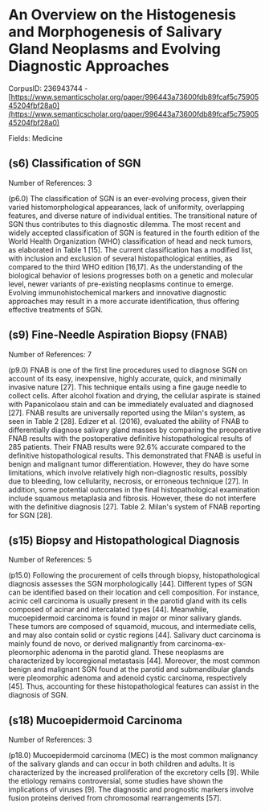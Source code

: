 # An Overview on the Histogenesis and Morphogenesis of Salivary Gland Neoplasms and Evolving Diagnostic Approaches

CorpusID: 236943744 - [https://www.semanticscholar.org/paper/996443a73600fdb89fcaf5c7590545204fbf28a0](https://www.semanticscholar.org/paper/996443a73600fdb89fcaf5c7590545204fbf28a0)

Fields: Medicine

## (s6) Classification of SGN
Number of References: 3

(p6.0) The classification of SGN is an ever-evolving process, given their varied histomorphological appearances, lack of uniformity, overlapping features, and diverse nature of individual entities. The transitional nature of SGN thus contributes to this diagnostic dilemma. The most recent and widely accepted classification of SGN is featured in the fourth edition of the World Health Organization (WHO) classification of head and neck tumors, as elaborated in Table 1 [15]. The current classification has a modified list, with inclusion and exclusion of several histopathological entities, as compared to the third WHO edition [16,17]. As the understanding of the biological behavior of lesions progresses both on a genetic and molecular level, newer variants of pre-existing neoplasms continue to emerge. Evolving immunohistochemical markers and innovative diagnostic approaches may result in a more accurate identification, thus offering effective treatments of SGN. 
## (s9) Fine-Needle Aspiration Biopsy (FNAB)
Number of References: 7

(p9.0) FNAB is one of the first line procedures used to diagnose SGN on account of its easy, inexpensive, highly accurate, quick, and minimally invasive nature [27]. This technique entails using a fine gauge needle to collect cells. After alcohol fixation and drying, the cellular aspirate is stained with Papanicolaou stain and can be immediately evaluated and diagnosed [27]. FNAB results are universally reported using the Milan's system, as seen in Table 2 [28]. Edizer et al. (2016), evaluated the ability of FNAB to differentially diagnose salivary gland masses by comparing the preoperative FNAB results with the postoperative definitive histopathological results of 285 patients. Their FNAB results were 92.6% accurate compared to the definitive histopathological results. This demonstrated that FNAB is useful in benign and malignant tumor differentiation. However, they do have some limitations, which involve relatively high non-diagnostic results, possibly due to bleeding, low cellularity, necrosis, or erroneous technique [27]. In addition, some potential outcomes in the final histopathological examination include squamous metaplasia and fibrosis. However, these do not interfere with the definitive diagnosis [27]. Table 2. Milan's system of FNAB reporting for SGN [28]. 
## (s15) Biopsy and Histopathological Diagnosis
Number of References: 5

(p15.0) Following the procurement of cells through biopsy, histopathological diagnosis assesses the SGN morphologically [44]. Different types of SGN can be identified based on their location and cell composition. For instance, acinic cell carcinoma is usually present in the parotid gland with its cells composed of acinar and intercalated types [44]. Meanwhile, mucoepidermoid carcinoma is found in major or minor salivary glands. These tumors are composed of squamoid, mucous, and intermediate cells, and may also contain solid or cystic regions [44]. Salivary duct carcinoma is mainly found de novo, or derived malignantly from carcinoma-ex-pleomorphic adenoma in the parotid gland. These neoplasms are characterized by locoregional metastasis [44]. Moreover, the most common benign and malignant SGN found at the parotid and submandibular glands were pleomorphic adenoma and adenoid cystic carcinoma, respectively [45]. Thus, accounting for these histopathological features can assist in the diagnosis of SGN.
## (s18) Mucoepidermoid Carcinoma
Number of References: 3

(p18.0) Mucoepidermoid carcinoma (MEC) is the most common malignancy of the salivary glands and can occur in both children and adults. It is characterized by the increased proliferation of the excretory cells [9]. While the etiology remains controversial, some studies have shown the implications of viruses [9]. The diagnostic and prognostic markers involve fusion proteins derived from chromosomal rearrangements [57].
